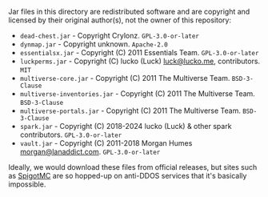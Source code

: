 Jar files in this directory are redistributed software and are copyright and
licensed by their original author(s), not the owner of this repository:

* `dead-chest.jar` - Copyright Crylonz. `GPL-3.0-or-later`
* `dynmap.jar` - Copyright unknown. `Apache-2.0`
* `essentialsx.jar` - Copyright (C) 2011  Essentials Team. `GPL-3.0-or-later`
* `luckperms.jar` - Copyright (C) lucko (Luck) <luck@lucko.me>, contributors.
  `MIT`
* `multiverse-core.jar` - Copyright (C) 2011 The Multiverse Team. `BSD-3-Clause`
* `multiverse-inventories.jar` - Copyright (C) 2011 The Multiverse Team.
  `BSD-3-Clause`
* `multiverse-portals.jar` - Copyright (C) 2011 The Multiverse Team.
  `BSD-3-Clause`
* `spark.jar` - Copyright (C) 2018-2024 lucko (Luck) & other spark
  contributors. `GPL-3.0-or-later`
* `vault.jar` - Copyright (C) 2011-2018 Morgan Humes <morgan@lanaddict.com>.
  `GPL-3.0-or-later`

Ideally, we would download these files from official releases, but sites
such as [SpigotMC](https://www.spigotmc.org/) are so hopped-up on anti-DDOS
services that it's basically impossible.
